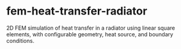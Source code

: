 # fem-heat-transfer-radiator
2D FEM simulation of heat transfer in a radiator using linear square elements, with configurable geometry, heat source, and boundary conditions.
